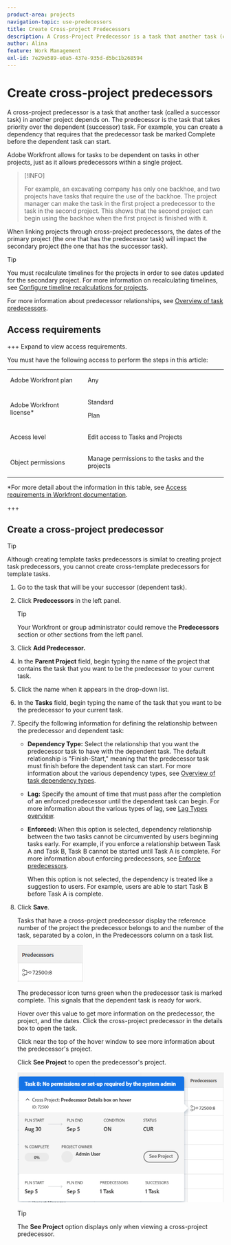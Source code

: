 ```yaml
---
product-area: projects
navigation-topic: use-predecessors
title: Create Cross-project Predecessors
description: A Cross-Project Predecessor is a task that another task (called a successor task) in another project depends on. The predecessor is the task that takes priority over the dependent (successor) task. For example, you can create a dependency that requires that the predecessor task be marked Complete before the dependent task can start.
author: Alina
feature: Work Management
exl-id: 7e29e589-e0a5-437e-935d-d5bc1b268594
---
```

# Create cross-project predecessors

<!--Audited: 12/2024-->

A cross-project predecessor is a task that another task (called a successor task) in another project depends on. The predecessor is the task that takes priority over the dependent (successor) task. For example, you can create a dependency that requires that the predecessor task be marked Complete before the dependent task can start.

Adobe Workfront allows for tasks to be dependent on tasks in other projects, just as it allows predecessors within a single project.

>[!INFO]
>
>For example, an excavating company has only one backhoe, and two projects have tasks that require the use of the backhoe. The project manager can make the task in the first project a predecessor to the task in the second project. This shows that the second project can begin using the backhoe when the first project is finished with it.

When linking projects through cross-project predecessors, the dates of the primary project (the one that has the predecessor task) will impact the secondary project (the one that has the successor task).

>[!TIP]
>
>You must recalculate timelines for the projects in order to see dates updated for the secondary project. For more information on recalculating timelines, see [Configure timeline recalculations for projects](../../../administration-and-setup/set-up-workfront/configure-system-defaults/configure-timeline-recalculations-projects.md).

For more information about predecessor relationships, see [Overview of task predecessors](../../../manage-work/tasks/use-prdcssrs/predecessors-overview.md).

## Access requirements

+++ Expand to view access requirements.

You must have the following access to perform the steps in this article:

<table style="table-layout:auto"> 
 <col> 
 <col> 
 <tbody> 
  <tr> 
   <td role="rowheader">Adobe Workfront plan</td> 
   <td> <p>Any</p> </td> 
  </tr> 
  <tr> 
   <td role="rowheader">Adobe Workfront license*</td> 
   <td> <p>Standard </p> 
  
   <p>Plan </p>
   </td> 
  </tr> 
  <tr> 
   <td role="rowheader">Access level</td> 
   <td> <p>Edit access to Tasks and Projects</p> </td> 
  </tr> 
  <tr> 
   <td role="rowheader">Object permissions</td> 
   <td> <p>Manage permissions to the tasks and the projects</p> </td> 
  </tr> 
 </tbody> 
</table>

*For more detail about the information in this table, see [Access requirements in Workfront documentation](/help/quicksilver/administration-and-setup/add-users/access-levels-and-object-permissions/access-level-requirements-in-documentation.md).

+++

## Create a cross-project predecessor

>[!TIP]
>
>Although creating template tasks predecessors is similat to creating project task predecessors, you cannot create cross-template predecessors for template tasks.


1. Go to the task that will be your successor (dependent task). 
1. Click **Predecessors** in the left panel.

   >[!TIP]
   >
   >   Your Workfront or group administrator could remove the **Predecessors** section or other sections from the left panel. 

1. Click **Add Predecessor.**
1. In the **Parent Project** field, begin typing the name of the project that contains the task that you want to be the predecessor to your current task.
1. Click the name when it appears in the drop-down list.
1. In the **Tasks** field, begin typing the name of the task that you want to be the predecessor to your current task.
1. Specify the following information for defining the relationship between the predecessor and dependent task:


   * **Dependency Type:** Select the relationship that you want the predecessor task to have with the dependent task. The default relationship is "Finish-Start," meaning that the predecessor task must finish before the dependent task can start. For more information about the various dependency types, see [Overview of task dependency types](../../../manage-work/tasks/use-prdcssrs/task-dependency-types.md).
   
   * **Lag:** Specify the amount of time that must pass after the completion of an enforced predecessor until the dependent task can begin. For more information about the various types of lag, see [Lag Types overview](../../../manage-work/tasks/use-prdcssrs/lag-types.md).
   
   * **Enforced:** When this option is selected, dependency relationship between the two tasks cannot be circumvented by users beginning tasks early. For example, if you enforce a relationship between Task A and Task B, Task B cannot be started until Task A is complete. For more information about enforcing predecessors, see [Enforce predecessors](../../../manage-work/tasks/use-prdcssrs/enforced-predecessors.md).

     When this option is not selected, the dependency is treated like a suggestion to users. For example, users are able to start Task B before Task A is complete.

1. Click **Save**.

   Tasks that have a cross-project predecessor display the reference number of the project the predecessor belongs to and the number of the task, separated by a colon, in the Predecessors column on a task list.

   ![Cross-project predecessor](assets/cross-project-predecessor-in-list-view.png)

   The predecessor icon turns green when the predecessor task is marked complete. This signals that the dependent task is ready for work.

   Hover over this value to get more information on the predecessor, the project, and the dates. Click the cross-project predecessor in the details box to open the task.

   Click near the top of the hover window to see more information about the predecessor's project.

   Click **See Project** to open the predecessor's project.

   ![Cross-project predecessor details](assets/cross-project-predecessor-details.png)

   >[!TIP]
   >
   >   The **See Project** option displays only when viewing a cross-project predecessor. 

